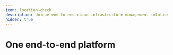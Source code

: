 ```yaml
---
icon: location-check
description: Unique end-to-end cloud infrastructure management solution
hidden: true
---
```


# One end-to-end platform

